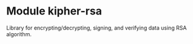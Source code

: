 # Module kipher-rsa

Library for encrypting/decrypting, signing, and verifying data using RSA algorithm.
